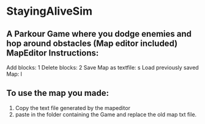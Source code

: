 # StayingAliveSim
A Parkour Game where you dodge enemies and hop around obstacles (Map editor included)
MapEditor Instructions:
------------------------
Add blocks: 1
Delete blocks: 2
Save Map as textfile: s
Load previously saved Map: l

To use the map you made:
-------------------------
1. Copy the text file generated by the mapeditor
2. paste in the folder containing the Game and replace the old map txt file.
